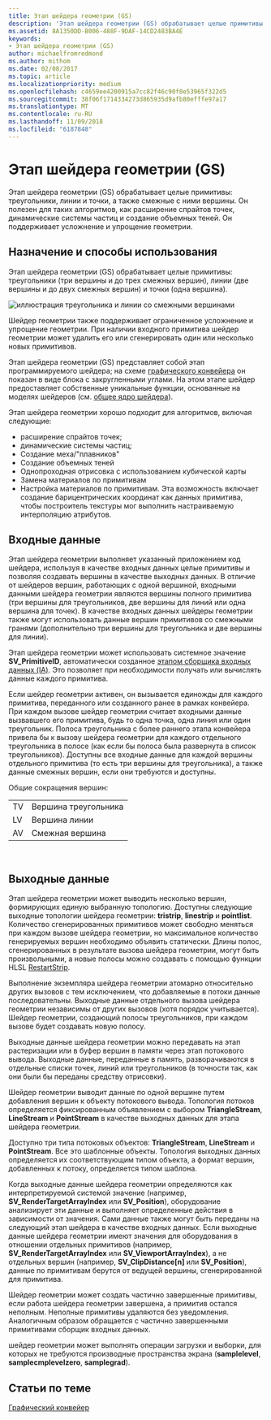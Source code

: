 ```yaml
---
title: Этап шейдера геометрии (GS)
description: 'Этап шейдера геометрии (GS) обрабатывает целые примитивы: треугольники, линии и точки, а также смежные с ними вершины.'
ms.assetid: 8A1350DD-B006-488F-9DAF-14CD2483BA4E
keywords:
- Этап шейдера геометрии (GS)
author: michaelfromredmond
ms.author: mithom
ms.date: 02/08/2017
ms.topic: article
ms.localizationpriority: medium
ms.openlocfilehash: c4659ee4200915a7cc82f46c90f0e53965f322d5
ms.sourcegitcommit: 38f06f1714334273d865935d9afb80efffe97a17
ms.translationtype: MT
ms.contentlocale: ru-RU
ms.lasthandoff: 11/09/2018
ms.locfileid: "6187848"
---
```

# <a name="geometry-shader-gs-stage"></a>Этап шейдера геометрии (GS)


Этап шейдера геометрии (GS) обрабатывает целые примитивы: треугольники, линии и точки, а также смежные с ними вершины. Он полезен для таких алгоритмов, как расширение спрайтов точек, динамические системы частиц и создание объемных теней. Он поддерживает усложнение и упрощение геометрии.

## <a name="span-idpurposeandusesspanspan-idpurposeandusesspanspan-idpurposeandusesspanpurpose-and-uses"></a><span id="Purpose_and_uses"></span><span id="purpose_and_uses"></span><span id="PURPOSE_AND_USES"></span>Назначение и способы использования


Этап шейдера геометрии (GS) обрабатывает целые примитивы: треугольники (три вершины и до трех смежных вершин), линии (две вершины и до двух смежных вершин) и точки (одна вершина).

![иллюстрация треугольника и линии со смежными вершинами](images/d3d10-gs.png)

Шейдер геометрии также поддерживает ограниченное усложнение и упрощение геометрии. При наличии входного примитива шейдер геометрии может удалить его или сгенерировать один или несколько новых примитивов.

Этап шейдера геометрии (GS) представляет собой этап программируемого шейдера; на схеме [графического конвейера](graphics-pipeline.md) он показан в виде блока с закругленными углами. На этом этапе шейдер предоставляет собственные уникальные функции, основанные на моделях шейдеров (см. [общее ядро шейдера](https://msdn.microsoft.com/library/windows/desktop/bb509580)).

Этап шейдера геометрии хорошо подходит для алгоритмов, включая следующие:

-   расширение спрайтов точек;
-   динамические системы частиц;
-   Создание меха/"плавников"
-   Создание объемных теней
-   Однопроходная отрисовка с использованием кубической карты
-   Замена материалов по примитивам
-   Настройка материалов по примитивам. Эта возможность включает создание барицентрических координат как данных примитива, чтобы построитель текстуры мог выполнить настраиваемую интерполяцию атрибутов.

## <a name="span-idinputspanspan-idinputspanspan-idinputspaninput"></a><span id="Input"></span><span id="input"></span><span id="INPUT"></span>Входные данные


Этап шейдера геометрии выполняет указанный приложением код шейдера, используя в качестве входных данных целые примитивы и позволяя создавать вершины в качестве выходных данных. В отличие от шейдеров вершин, работающих с одной вершиной, входными данными шейдера геометрии являются вершины полного примитива (три вершины для треугольников, две вершины для линий или одна вершина для точек). В качестве входных данных шейдеры геометрии также могут использовать данные вершин примитивов со смежными гранями (дополнительно три вершины для треугольника и две вершины для линии).

Этап шейдера геометрии может использовать системное значение **SV\_PrimitiveID**, автоматически созданное [этапом сборщика входных данных (IA)](input-assembler-stage--ia-.md). Это позволяет при необходимости получать или вычислять данные каждого примитива.

Если шейдер геометрии активен, он вызывается единожды для каждого примитива, переданного или созданного ранее в рамках конвейера. При каждом вызове шейдер геометрии считает входными данные вызвавшего его примитива, будь то одна точка, одна линия или один треугольник. Полоса треугольника с более раннего этапа конвейера привела бы к вызову шейдера геометрии для каждого отдельного треугольника в полосе (как если бы полоса была развернута в список треугольников). Доступны все входные данные для каждой вершины отдельного примитива (то есть три вершины для треугольника), а также данные смежных вершин, если они требуются и доступны.

Общие сокращения вершин:

|     |                 |
|-----|-----------------|
| TV  | Вершина треугольника |
| LV  | Вершина линии     |
| AV  | Смежная вершина |

 

## <a name="span-idoutputspanspan-idoutputspanspan-idoutputspanoutput"></a><span id="Output"></span><span id="output"></span><span id="OUTPUT"></span>Выходные данные


Этап шейдера геометрии может выводить несколько вершин, формирующих единую выбранную топологию. Доступны следующие выходные топологии шейдера геометрии: **tristrip**, **linestrip** и **pointlist**. Количество сгенерированных примитивов может свободно меняться при каждом вызове шейдера геометрии, но максимальное количество генерируемых вершин необходимо объявить статически. Длины полос, сгенерированных в результате вызова шейдера геометрии, могут быть произвольными, а новые полосы можно создавать с помощью функции HLSL [RestartStrip](https://msdn.microsoft.com/library/windows/desktop/bb509660).

Выполнение экземпляра шейдера геометрии атомарно относительно других вызовов с тем исключением, что добавляемые в потоки данные последовательны. Выходные данные отдельного вызова шейдера геометрии независимы от других вызовов (хотя порядок учитывается). Шейдер геометрии, создающий полосы треугольников, при каждом вызове будет создавать новую полосу.

Выходные данные шейдера геометрии можно передавать на этап растеризации или в буфер вершин в памяти через этап потокового вывода. Выходные данные, переданные в память, разворачиваются в отдельные списки точек, линий или треугольников (в точности так, как они были бы переданы средству отрисовки).

Шейдер геометрии выводит данные по одной вершине путем добавления вершин к объекту потокового вывода. Топология потоков определяется фиксированным объявлением с выбором **TriangleStream**, **LineStream** и **PointStream** в качестве выходных данных для этапа шейдера геометрии.

Доступно три типа потоковых объектов: **TriangleStream**, **LineStream** и **PointStream**. Все это шаблонные объекты. Топология выходных данных определяется их соответствующим типом объекта, а формат вершин, добавленных к потоку, определяется типом шаблона.

Когда выходные данные шейдера геометрии определяются как интерпретируемой системой значение (например, **SV\_RenderTargetArrayIndex** или **SV\_Position**), оборудование анализирует эти данные и выполняет определенные действия в зависимости от значения. Сами данные также могут быть переданы на следующий этап шейдера в качестве входных данных. Если выходные данные шейдера геометрии имеют значения для оборудования в отношении отдельных примитивов (например, **SV\_RenderTargetArrayIndex** или **SV\_ViewportArrayIndex**), а не отдельных вершин (например, **SV\_ClipDistance\[n\]** или **SV\_Position**), данные по примитивам берутся от ведущей вершины, сгенерированной для примитива.

Шейдер геометрии может создать частично завершенные примитивы, если работа шейдера геометрии завершена, а примитив остался неполным. Неполные примитивы удаляются без уведомления. Аналогичным образом обращается с частично завершенными примитивами сборщик входных данных.

шейдер геометрии может выполнять операции загрузки и выборки, для которых не требуются производные пространства экрана (**samplelevel**, **samplecmplevelzero**, **samplegrad**).

## <a name="span-idrelated-topicsspanrelated-topics"></a><span id="related-topics"></span>Статьи по теме


[Графический конвейер](graphics-pipeline.md)

 

 




